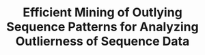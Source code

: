 ---
title: "Efficient Mining of Outlying Sequence Patterns for Analyzing Outlierness of Sequence Data"
authors:
- Tingting Wang
- Lei Duan
- Guozhu Dong
- admin


publication_types: ["1"]
publication: In *ACM Transactions on Knowledge Discovery from Data*
publication_short: In *ACM TKDD*
publishDate: "2020-08-01"

abstract: 


#tags:
#- Source Themes
featured: true



links:
url_pdf: https://dl.acm.org/doi/fullHtml/10.1145/3399671

---